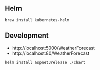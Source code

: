 ## Helm

```
brew install kubernetes-helm
```

## Development

- http://localhost:5000/WeatherForecast
- http://localhost:80/WeatherForecast

```bash
helm install aspnet3release ./chart
```